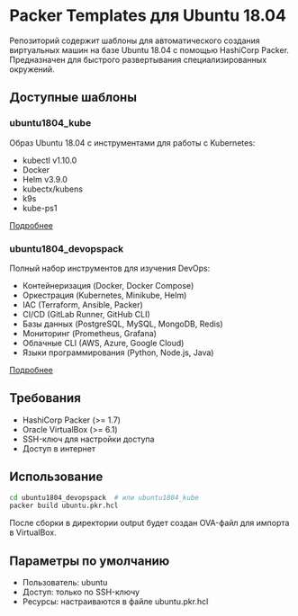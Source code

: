 # Packer Templates для Ubuntu 18.04

Репозиторий содержит шаблоны для автоматического создания виртуальных машин на базе Ubuntu 18.04 с помощью HashiCorp Packer. Предназначен для быстрого развертывания специализированных окружений.

## Доступные шаблоны

### ubuntu1804_kube

Образ Ubuntu 18.04 с инструментами для работы с Kubernetes:

- kubectl v1.10.0
- Docker
- Helm v3.9.0
- kubectx/kubens
- k9s
- kube-ps1

[Подробнее](ubuntu1804_kube/Readme.md)

### ubuntu1804_devopspack

Полный набор инструментов для изучения DevOps:

- Контейнеризация (Docker, Docker Compose)
- Оркестрация (Kubernetes, Minikube, Helm)
- IAC (Terraform, Ansible, Packer)
- CI/CD (GitLab Runner, GitHub CLI)
- Базы данных (PostgreSQL, MySQL, MongoDB, Redis)
- Мониторинг (Prometheus, Grafana)
- Облачные CLI (AWS, Azure, Google Cloud)
- Языки программирования (Python, Node.js, Java)

[Подробнее](ubuntu1804_devopspack/Readme.md)

## Требования

- HashiCorp Packer (>= 1.7)
- Oracle VirtualBox (>= 6.1)
- SSH-ключ для настройки доступа
- Доступ в интернет

## Использование

```bash
cd ubuntu1804_devopspack  # или ubuntu1804_kube
packer build ubuntu.pkr.hcl
```

После сборки в директории output будет создан OVA-файл для импорта в VirtualBox.

## Параметры по умолчанию

- Пользователь: ubuntu
- Доступ: только по SSH-ключу
- Ресурсы: настраиваются в файле ubuntu.pkr.hcl

